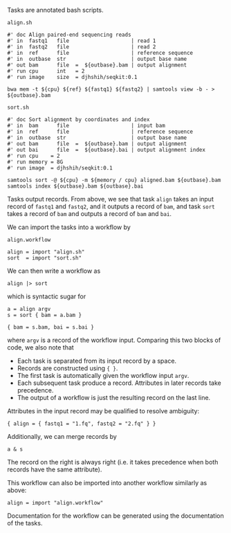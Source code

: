 Tasks are annotated bash scripts.

`align.sh`
```{bash}
#' doc Align paired-end sequencing reads
#' in  fastq1   file                    | read 1
#' in  fastq2   file                    | read 2
#' in  ref      file                    | reference sequence
#' in  outbase  str                     | output base name
#' out bam      file  =  ${outbase}.bam | output alignment
#' run cpu      int   = 2
#' run image    size  = djhshih/seqkit:0.1

bwa mem -t ${cpu} ${ref} ${fastq1} ${fastq2} | samtools view -b - > ${outbase}.bam
```

`sort.sh`
```{bash}
#' doc Sort alignment by coordinates and index
#' in  bam      file                    | input bam
#' in  ref      file                    | reference sequence
#' in  outbase  str                     | output base name
#' out bam      file  =  ${outbase}.bam | output alignment
#' out bai      file  =  ${outbase}.bai | output alignment index
#' run cpu    = 2
#' run memory = 8G
#' run image  = djhshih/seqkit:0.1

samtools sort -@ ${cpu} -m ${memory / cpu} aligned.bam ${outbase}.bam
samtools index ${outbase}.bam ${outbase}.bai
```

Tasks output records.
From above, we see that task `align` takes an input record of 
`fastq1` and `fastq2`, and it outputs a record of `bam`, and 
task `sort` takes a record of `bam` and outputs a record of `bam` and `bai`. 

We can import the tasks into a workflow by

`align.workflow`
```
align = import "align.sh"
sort  = import "sort.sh"
```

We can then write a workflow as
```
align |> sort
```
which is syntactic sugar for
```
a = align argv
s = sort { bam = a.bam }

{ bam = s.bam, bai = s.bai }
```
where `argv` is a record of the workflow input. Comparing this two blocks of code, we also note that

- Each task is separated from its input record by a space.
- Records are constructed using `{ }`.
- The first task is automatically given the workflow input `argv`.
- Each subsequent task produce a record. Attributes in later records take precedence.
- The output of a workflow is just the resulting record on the last line.

Attributes in the input record may be qualified to resolve ambiguity:
```
{ align = { fastq1 = "1.fq", fastq2 = "2.fq" } }
```

Additionally, we can merge records by
```
a & s
```
The record on the right is always right (i.e. it takes precedence when both records have the same attribute).

This workflow can also be imported into another workflow similarly as above:
```
align = import "align.workflow"
```

Documentation for the workflow can be generated using the documentation of the tasks.
